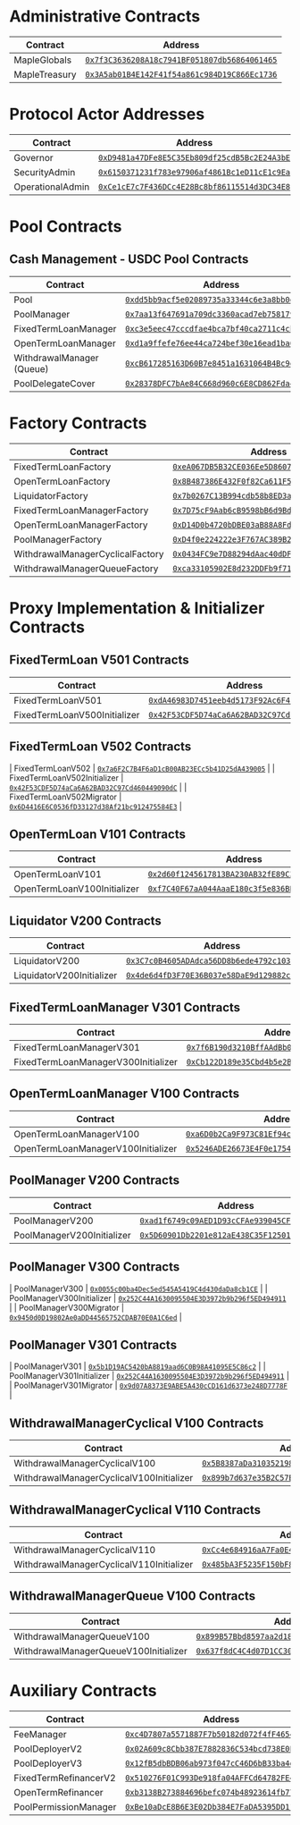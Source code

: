 # Administrative Contracts

| Contract | Address |
| -------- | ------- |
| MapleGlobals  | [`0x7f3C3636208A18c7941BF051807db56864061465`](https://basescan.org/address/0x7f3C3636208A18c7941BF051807db56864061465) |
| MapleTreasury | [`0x3A5ab01B4E142F41f54a861c984D19C866Ec1736`](https://basescan.org/address/0x3A5ab01B4E142F41f54a861c984D19C866Ec1736) |


# Protocol Actor Addresses

| Contract | Address |
| -------- | ------- |
| Governor         | [`0xD9481a47DFe8E5C35Eb809df25cdB5Bc2E24A3bE`](https://basescan.org/address/0xD9481a47DFe8E5C35Eb809df25cdB5Bc2E24A3bE) |
| SecurityAdmin    | [`0x6150371231f783e97906af4861Bc1eD11cE1c9Ea`](https://basescan.org/address/0x6150371231f783e97906af4861Bc1eD11cE1c9Ea) |
| OperationalAdmin | [`0xCe1cE7c7F436DCc4E28Bc8bf86115514d3DC34E8`](https://basescan.org/address/0xCe1cE7c7F436DCc4E28Bc8bf86115514d3DC34E8) |


# Pool Contracts

## Cash Management - USDC Pool Contracts

| Contract | Address |
| -------- | ------- |
| Pool                      | [`0xdd5bb9acf5e02089735a33344c6e3a8bb0d4075d`](https://basescan.org/address/0xdd5bb9acf5e02089735a33344c6e3a8bb0d4075d) |
| PoolManager               | [`0x7aa13f647691a709dc3360acad7eb758179790ee`](https://basescan.org/address/0x7aa13f647691a709dc3360acad7eb758179790ee) |
| FixedTermLoanManager      | [`0xc3e5eec47cccdfae4bca7bf40ca2711c4cb60491`](https://basescan.org/address/0xc3e5eec47cccdfae4bca7bf40ca2711c4cb60491) |
| OpenTermLoanManager       | [`0xd1a9ffefe76ee44ca724bef30e16ead1ba039601`](https://basescan.org/address/0xd1a9ffefe76ee44ca724bef30e16ead1ba039601) |
| WithdrawalManager (Queue) | [`0xcB617285163D60B7e8451a1631064B4Bc9d62F8d`](https://basescan.org/address/0xcB617285163D60B7e8451a1631064B4Bc9d62F8d) |
| PoolDelegateCover         | [`0x28378DFC7bAe84C668d960c6E8CD862Fda43ba70`](https://basescan.org/address/0x28378DFC7bAe84C668d960c6E8CD862Fda43ba70) |

# Factory Contracts

| Contract | Address |
| -------- | ------- |
| FixedTermLoanFactory             | [`0xeA067DB5B32CE036Ee5D8607DBB02f544768dBC6`](https://basescan.org/address/0xeA067DB5B32CE036Ee5D8607DBB02f544768dBC6) |
| OpenTermLoanFactory              | [`0x8B487386E432F0f82Ca611F59dBE973761FBb1Ad`](https://basescan.org/address/0x8B487386E432F0f82Ca611F59dBE973761FBb1Ad) |
| LiquidatorFactory                | [`0x7b0267C13B994cdb58b8ED3a65b7A09a07432A76`](https://basescan.org/address/0x7b0267C13B994cdb58b8ED3a65b7A09a07432A76) |
| FixedTermLoanManagerFactory      | [`0x7D75cF9Aab6cB9598bB6d9Bd81BaAA288cecA9Bf`](https://basescan.org/address/0x7D75cF9Aab6cB9598bB6d9Bd81BaAA288cecA9Bf) |
| OpenTermLoanManagerFactory       | [`0xD14D0b4720bDBE03aB88A8Fd53be28c6d46426F5`](https://basescan.org/address/0xD14D0b4720bDBE03aB88A8Fd53be28c6d46426F5) |
| PoolManagerFactory               | [`0xD4f0e224222e3F767AC389B2b1b7663990DFa6E9`](https://basescan.org/address/0xD4f0e224222e3F767AC389B2b1b7663990DFa6E9) |
| WithdrawalManagerCyclicalFactory | [`0x0434FC9e7D88294dAac40dDF316754B2053D613b`](https://basescan.org/address/0x0434FC9e7D88294dAac40dDF316754B2053D613b) |
| WithdrawalManagerQueueFactory    | [`0xca33105902E8d232DDFb9f71Ff3D79C7E7f2C4e5`](https://basescan.org/address/0xca33105902E8d232DDFb9f71Ff3D79C7E7f2C4e5) |

# Proxy Implementation & Initializer Contracts

## FixedTermLoan V501 Contracts
| Contract | Address |
| -------- | ------- |
| FixedTermLoanV501            | [`0xdA46983D7451eeb4d5173F92Ac6F49158dF4FD44`](https://basescan.org/address/0xdA46983D7451eeb4d5173F92Ac6F49158dF4FD44) |
| FixedTermLoanV500Initializer | [`0x42F53CDF5D74aCa6A62BAD32C97Cd460449090dC`](https://basescan.org/address/0x42F53CDF5D74aCa6A62BAD32C97Cd460449090dC) |

## FixedTermLoan V502 Contracts
| FixedTermLoanV502            | [`0x7a6F2C7B4F6aD1cB00AB23ECc5b41D25dA439005`](https://basescan.org/address/0x7a6F2C7B4F6aD1cB00AB23ECc5b41D25dA439005) |
| FixedTermLoanV502Initializer | [`0x42F53CDF5D74aCa6A62BAD32C97Cd460449090dC`](https://basescan.org/address/0x42F53CDF5D74aCa6A62BAD32C97Cd460449090dC) |
| FixedTermLoanV502Migrator    | [`0x6D4416E6C0536fD33127d38Af21bc912475584E3`](https://basescan.org/address/0x6D4416E6C0536fD33127d38Af21bc912475584E3) |

## OpenTermLoan V101 Contracts
| Contract | Address |
| -------- | ------- |
| OpenTermLoanV101            | [`0x2d60f1245617813BA230AB32fE89C3B8f53ff71c`](https://basescan.org/address/0x2d60f1245617813BA230AB32fE89C3B8f53ff71c) |
| OpenTermLoanV100Initializer | [`0xf7C40F67aA044AaaE180c3f5e836BB23F9DcFd8A`](https://basescan.org/address/0xf7C40F67aA044AaaE180c3f5e836BB23F9DcFd8A) |

## Liquidator V200 Contracts
| Contract | Address |
| -------- | ------- |
| LiquidatorV200            | [`0x3C7c0B4605ADAdca56DD8b6ede4792c103Eb6743`](https://basescan.org/address/0x3C7c0B4605ADAdca56DD8b6ede4792c103Eb6743) |
| LiquidatorV200Initializer | [`0x4de6d4fD3F70E36B037e58DaE9d129882cAaf639`](https://basescan.org/address/0x4de6d4fD3F70E36B037e58DaE9d129882cAaf639) |

## FixedTermLoanManager V301 Contracts
| Contract | Address |
| -------- | ------- |
| FixedTermLoanManagerV301            | [`0x7f6B190d3210BffAAdBb0e83456B7C8030bc0f8B`](https://basescan.org/address/0x7f6B190d3210BffAAdBb0e83456B7C8030bc0f8B) |
| FixedTermLoanManagerV300Initializer | [`0xCb122D189e35Cbd4b5e2Bd12408C4D660FCD1584`](https://basescan.org/address/0xCb122D189e35Cbd4b5e2Bd12408C4D660FCD1584) |

## OpenTermLoanManager V100 Contracts
| Contract | Address |
| -------- | ------- |
| OpenTermLoanManagerV100            | [`0xa6D0b2Ca9F973C81Ef94cCd8c62e4044F22972C1`](https://basescan.org/address/0xa6D0b2Ca9F973C81Ef94cCd8c62e4044F22972C1) |
| OpenTermLoanManagerV100Initializer | [`0x5246ADE26673E4F0e1754948b65ceda25EFA2acC`](https://basescan.org/address/0x5246ADE26673E4F0e1754948b65ceda25EFA2acC) |

## PoolManager V200 Contracts
| Contract | Address |
| -------- | ------- |
| PoolManagerV200            | [`0xad1f6749c09AED1D93cCFAe939045CFEa5011416`](https://basescan.org/address/0xad1f6749c09AED1D93cCFAe939045CFEa5011416) |
| PoolManagerV200Initializer | [`0x5D60901Db2201e812aE438C35F12501D9E8f0996`](https://basescan.org/address/0x5D60901Db2201e812aE438C35F12501D9E8f0996) |

## PoolManager V300 Contracts
| PoolManagerV300            | [`0x0055c00ba4Dec5ed545A5419C4d430daDa8cb1CE`](https://basescan.org/address/0x0055c00ba4Dec5ed545A5419C4d430daDa8cb1CE) |
| PoolManagerV300Initializer | [`0x252C44A1630095504E3D3972b9b296f5ED494911`](https://basescan.org/address/0x252C44A1630095504E3D3972b9b296f5ED494911) |
| PoolManagerV300Migrator    | [`0x9450d0D19802Ae0aDD44565752CDAB70E0A1C6ed`](https://basescan.org/address/0x9450d0D19802Ae0aDD44565752CDAB70E0A1C6ed) |

## PoolManager V301 Contracts
| PoolManagerV301            | [`0x5b1D19AC5420bA8819aad6C0B98A41095E5C86c2`](https://basescan.org/address/0x5b1D19AC5420bA8819aad6C0B98A41095E5C86c2) |
| PoolManagerV301Initializer | [`0x252C44A1630095504E3D3972b9b296f5ED494911`](https://basescan.org/address/0x252C44A1630095504E3D3972b9b296f5ED494911) |
| PoolManagerV301Migrator    | [`0x9d07A8373E9ABE5A430cCD161d6373e248D7778F`](https://basescan.org/address/0x9d07A8373E9ABE5A430cCD161d6373e248D7778F) |

## WithdrawalManagerCyclical V100 Contracts
| Contract | Address |
| -------- | ------- |
| WithdrawalManagerCyclicalV100            | [`0x5B8387aDa310352198EBFF14a297FAb44428C8CD`](https://basescan.org/address/0x5B8387aDa310352198EBFF14a297FAb44428C8CD) |
| WithdrawalManagerCyclicalV100Initializer | [`0x899b7d637e35B2C57E845dB1064a4e58639D3A8D`](https://basescan.org/address/0x899b7d637e35B2C57E845dB1064a4e58639D3A8D) |

## WithdrawalManagerCyclical V110 Contracts
| Contract | Address |
| -------- | ------- |
| WithdrawalManagerCyclicalV110            | [`0xCc4e684916aA7Fa0E4fAEF2359B49A755f89C75b`](https://basescan.org/address/0xCc4e684916aA7Fa0E4fAEF2359B49A755f89C75b) |
| WithdrawalManagerCyclicalV110Initializer | [`0x485bA3F5235F150bF8e4Afbd3a25c266cDAdD9Dd`](https://basescan.org/address/0x485bA3F5235F150bF8e4Afbd3a25c266cDAdD9Dd) |

## WithdrawalManagerQueue V100 Contracts
| Contract | Address |
| -------- | ------- |
| WithdrawalManagerQueueV100            | [`0x899B57Bbd8597aa2d1898476504f479c982c5c2c`](https://basescan.org/address/0x899B57Bbd8597aa2d1898476504f479c982c5c2c) |
| WithdrawalManagerQueueV100Initializer | [`0x637f8dC4C4d07D1CC30ae131fA94A060dee6be96`](https://basescan.org/address/0x637f8dC4C4d07D1CC30ae131fA94A060dee6be96) |


# Auxiliary Contracts

| Contract | Address |
| -------- | ------- |
| FeeManager            | [`0xc4D7807a5571887F7b50182d072f4fF4654099b0`](https://basescan.org/address/0xc4D7807a5571887F7b50182d072f4fF4654099b0) |
| PoolDeployerV2        | [`0x02A609c8Cbb387E7882836C534bcd738E0E48FbF`](https://basescan.org/address/0x02A609c8Cbb387E7882836C534bcd738E0E48FbF) |
| PoolDeployerV3        | [`0x12fB5dbBDB06ab973f047cC46D6bB33ba4d03b96`](https://basescan.org/address/0x12fB5dbBDB06ab973f047cC46D6bB33ba4d03b96) |
| FixedTermRefinancerV2 | [`0x510276F01C993De918fa04AFFCd64782FE495846`](https://basescan.org/address/0x510276F01C993De918fa04AFFCd64782FE495846) |
| OpenTermRefinancer    | [`0xb3138B273884696befc074b48923614fb77c2e10`](https://basescan.org/address/0xb3138B273884696befc074b48923614fb77c2e10) |
| PoolPermissionManager | [`0xBe10aDcE8B6E3E02Db384E7FaDA5395DD113D8b3`](https://basescan.org/address/0xBe10aDcE8B6E3E02Db384E7FaDA5395DD113D8b3) |
